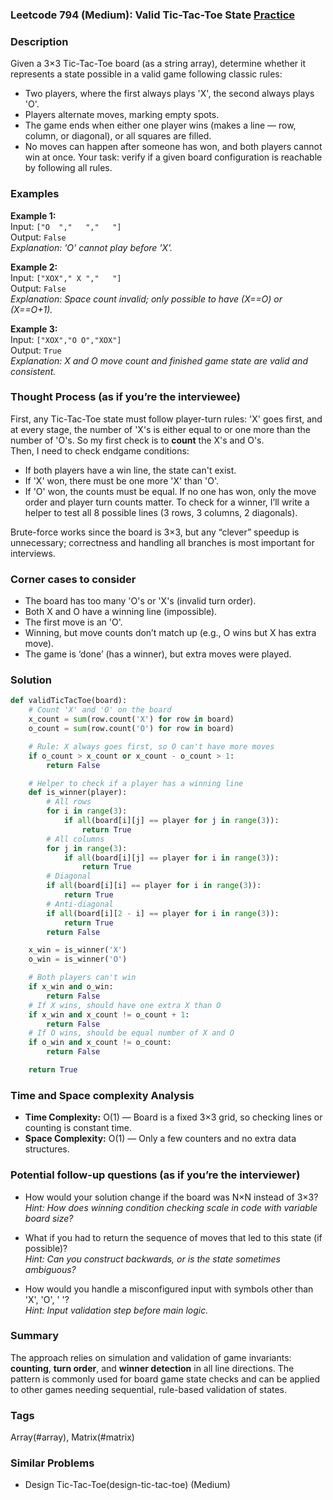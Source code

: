 ### Leetcode 794 (Medium): Valid Tic-Tac-Toe State [Practice](https://leetcode.com/problems/valid-tic-tac-toe-state)

### Description  
Given a 3×3 Tic-Tac-Toe board (as a string array), determine whether it represents a state possible in a valid game following classic rules:
- Two players, where the first always plays 'X', the second always plays 'O'.
- Players alternate moves, marking empty spots.
- The game ends when either one player wins (makes a line — row, column, or diagonal), or all squares are filled.
- No moves can happen after someone has won, and both players cannot win at once.
Your task: verify if a given board configuration is reachable by following all rules.

### Examples  

**Example 1:**  
Input: `["O  ","   ","   "]`  
Output: `False`  
*Explanation: 'O' cannot play before 'X'.*

**Example 2:**  
Input: `["XOX"," X ","   "]`  
Output: `False`  
*Explanation: Space count invalid; only possible to have (X==O) or (X==O+1).*

**Example 3:**  
Input: `["XOX","O O","XOX"]`  
Output: `True`  
*Explanation: X and O move count and finished game state are valid and consistent.*

### Thought Process (as if you’re the interviewee)  
First, any Tic-Tac-Toe state must follow player-turn rules: 'X' goes first, and at every stage, the number of 'X's is either equal to or one more than the number of 'O's. So my first check is to **count** the X's and O's.  
Then, I need to check endgame conditions:
- If both players have a win line, the state can't exist.
- If 'X' won, there must be one more 'X' than 'O'.
- If 'O' won, the counts must be equal.
If no one has won, only the move order and player turn counts matter.
To check for a winner, I’ll write a helper to test all 8 possible lines (3 rows, 3 columns, 2 diagonals).

Brute-force works since the board is 3×3, but any “clever” speedup is unnecessary; correctness and handling all branches is most important for interviews.

### Corner cases to consider  
- The board has too many 'O's or 'X's (invalid turn order).
- Both X and O have a winning line (impossible).
- The first move is an 'O'.
- Winning, but move counts don’t match up (e.g., O wins but X has extra move).
- The game is ‘done’ (has a winner), but extra moves were played.

### Solution

```python
def validTicTacToe(board):
    # Count 'X' and 'O' on the board
    x_count = sum(row.count('X') for row in board)
    o_count = sum(row.count('O') for row in board)

    # Rule: X always goes first, so O can't have more moves
    if o_count > x_count or x_count - o_count > 1:
        return False

    # Helper to check if a player has a winning line
    def is_winner(player):
        # All rows
        for i in range(3):
            if all(board[i][j] == player for j in range(3)):
                return True
        # All columns
        for j in range(3):
            if all(board[i][j] == player for i in range(3)):
                return True
        # Diagonal
        if all(board[i][i] == player for i in range(3)):
            return True
        # Anti-diagonal
        if all(board[i][2 - i] == player for i in range(3)):
            return True
        return False

    x_win = is_winner('X')
    o_win = is_winner('O')

    # Both players can't win
    if x_win and o_win:
        return False
    # If X wins, should have one extra X than O
    if x_win and x_count != o_count + 1:
        return False
    # If O wins, should be equal number of X and O
    if o_win and x_count != o_count:
        return False

    return True
```

### Time and Space complexity Analysis  

- **Time Complexity:** O(1) — Board is a fixed 3×3 grid, so checking lines or counting is constant time.
- **Space Complexity:** O(1) — Only a few counters and no extra data structures.

### Potential follow-up questions (as if you’re the interviewer)  

- How would your solution change if the board was N×N instead of 3×3?  
  *Hint: How does winning condition checking scale in code with variable board size?*

- What if you had to return the sequence of moves that led to this state (if possible)?  
  *Hint: Can you construct backwards, or is the state sometimes ambiguous?*

- How would you handle a misconfigured input with symbols other than 'X', 'O', ' '?  
  *Hint: Input validation step before main logic.*

### Summary
The approach relies on simulation and validation of game invariants: **counting**, **turn order**, and **winner detection** in all line directions. The pattern is commonly used for board game state checks and can be applied to other games needing sequential, rule-based validation of states.

### Tags
Array(#array), Matrix(#matrix)

### Similar Problems
- Design Tic-Tac-Toe(design-tic-tac-toe) (Medium)